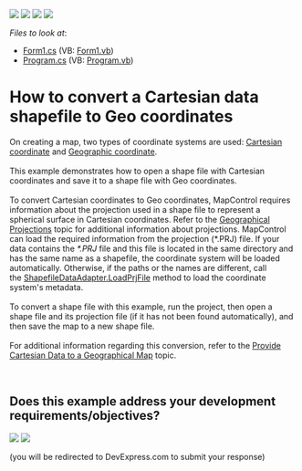 <!-- default badges list -->
![](https://img.shields.io/endpoint?url=https://codecentral.devexpress.com/api/v1/VersionRange/128576249/24.2.1%2B)
[![](https://img.shields.io/badge/Open_in_DevExpress_Support_Center-FF7200?style=flat-square&logo=DevExpress&logoColor=white)](https://supportcenter.devexpress.com/ticket/details/T543574)
[![](https://img.shields.io/badge/📖_How_to_use_DevExpress_Examples-e9f6fc?style=flat-square)](https://docs.devexpress.com/GeneralInformation/403183)
[![](https://img.shields.io/badge/💬_Leave_Feedback-feecdd?style=flat-square)](#does-this-example-address-your-development-requirementsobjectives)
<!-- default badges end -->
<!-- default file list -->
*Files to look at*:

* [Form1.cs](./CS/MapSample/Form1.cs) (VB: [Form1.vb](./VB/MapSample/Form1.vb))
* [Program.cs](./CS/MapSample/Program.cs) (VB: [Program.vb](./VB/MapSample/Program.vb))
<!-- default file list end -->
# How to convert a Cartesian data shapefile to Geo coordinates 


<p>On creating a map, two types of coordinate systems are used: <a href="http://en.wikipedia.org/wiki/Cartesian_coordinate_system">Cartesian coordinate</a> and <a href="http://en.wikipedia.org/wiki/Geographic_coordinate_system">Geographic coordinate</a>. <br><br>This example demonstrates how to open a shape file with Cartesian coordinates and save it to a shape file with Geo coordinates.<br><br>To convert Cartesian coordinates to Geo coordinates, MapControl requires information about the projection used in a shape file to represent a spherical surface in Cartesian coordinates. Refer to the <a href="https://documentation.devexpress.com/WindowsForms/15079/Controls-and-Libraries/Map-Control/Coordinate-Systems/Geographical-Projections">Geographical Projections</a> topic for additional information about projections. MapControl can load the required information from the projection (*.PRJ) file. If your data contains the <em>*.PRJ</em> file and this file is located in the same directory and has the same name as a shapefile, the coordinate system will be loaded automatically. Otherwise, if the paths or the names are different, call the <a href="https://documentation.devexpress.com/WindowsForms/DevExpress.XtraMap.ShapefileDataAdapter.LoadPrjFile.overloads">ShapefileDataAdapter.LoadPrjFile</a> method to load the coordinate system's metadata.<br><br>To convert a shape file with this example, run the project, then open a shape file and its projection file (if it has not been found automatically), and then save the map to a new shape file.<br><br>For additional information regarding this conversion, refer to the <a href="https://documentation.devexpress.com/WindowsForms/18181/Controls-and-Libraries/Map-Control/Coordinate-Systems/Provide-Cartesian-Data-to-a-Geographical-Map">Provide Cartesian Data to a Geographical Map</a> topic.</p>

<br/>


<!-- feedback -->
## Does this example address your development requirements/objectives?

[<img src="https://www.devexpress.com/support/examples/i/yes-button.svg"/>](https://www.devexpress.com/support/examples/survey.xml?utm_source=github&utm_campaign=how-to-convert-a-cartesian-data-shapefile-to-geo-coordinates-t543574&~~~was_helpful=yes) [<img src="https://www.devexpress.com/support/examples/i/no-button.svg"/>](https://www.devexpress.com/support/examples/survey.xml?utm_source=github&utm_campaign=how-to-convert-a-cartesian-data-shapefile-to-geo-coordinates-t543574&~~~was_helpful=no)

(you will be redirected to DevExpress.com to submit your response)
<!-- feedback end -->
